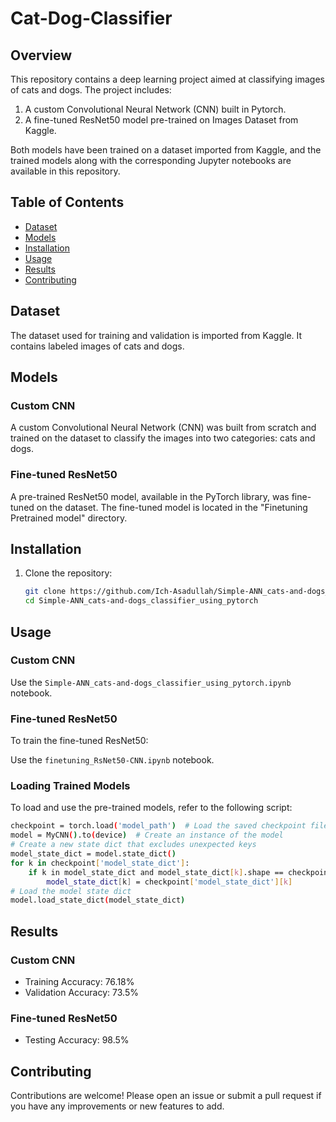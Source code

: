 # Cat-Dog-Classifier

## Overview

This repository contains a deep learning project aimed at classifying images of cats and dogs. The project includes:

1. A custom Convolutional Neural Network (CNN) built in Pytorch.
2. A fine-tuned ResNet50 model pre-trained on Images Dataset from Kaggle.

Both models have been trained on a dataset imported from Kaggle, and the trained models along with the corresponding Jupyter notebooks are available in this repository.

## Table of Contents

- [Dataset](#dataset)
- [Models](#models)
- [Installation](#installation)
- [Usage](#usage)
- [Results](#results)
- [Contributing](#contributing)

## Dataset

The dataset used for training and validation is imported from Kaggle. It contains labeled images of cats and dogs.

## Models

### Custom CNN

A custom Convolutional Neural Network (CNN) was built from scratch and trained on the dataset to classify the images into two categories: cats and dogs.

### Fine-tuned ResNet50

A pre-trained ResNet50 model, available in the PyTorch library, was fine-tuned on the dataset. The fine-tuned model is located in the "Finetuning Pretrained model" directory.

## Installation

1. Clone the repository:
    ```bash
    git clone https://github.com/Ich-Asadullah/Simple-ANN_cats-and-dogs_classifier_using_pytorch/
    cd Simple-ANN_cats-and-dogs_classifier_using_pytorch
    ```

## Usage

### Custom CNN

Use the `Simple-ANN_cats-and-dogs_classifier_using_pytorch.ipynb` notebook.

### Fine-tuned ResNet50

To train the fine-tuned ResNet50:

Use the `finetuning_RsNet50-CNN.ipynb` notebook.

### Loading Trained Models

To load and use the pre-trained models, refer to the following script:

```bash
checkpoint = torch.load('model_path')  # Load the saved checkpoint file
model = MyCNN().to(device)  # Create an instance of the model
# Create a new state dict that excludes unexpected keys
model_state_dict = model.state_dict()
for k in checkpoint['model_state_dict']:
    if k in model_state_dict and model_state_dict[k].shape == checkpoint['model_state_dict'][k].shape:
        model_state_dict[k] = checkpoint['model_state_dict'][k]
# Load the model state dict
model.load_state_dict(model_state_dict)
```

## Results

### Custom CNN
- Training Accuracy: 76.18%
- Validation Accuracy: 73.5%

### Fine-tuned ResNet50
- Testing Accuracy: 98.5%

## Contributing

Contributions are welcome! Please open an issue or submit a pull request if you have any improvements or new features to add.
